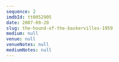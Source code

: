 ```yaml
---
sequence: 2
imdbId: tt0052905
date: 2007-09-20
slug: the-hound-of-the-baskervilles-1959
medium: null
venue: null
venueNotes: null
mediumNotes: null
---
```


